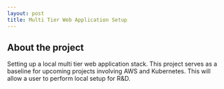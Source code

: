 ```yaml
---
layout: post
title: Multi Tier Web Application Setup
---
```


## About the project
Setting up a local multi tier web application stack. This project serves as a baseline for upcoming projects involving AWS and Kubernetes. This will allow a user to perform local setup for R&D.